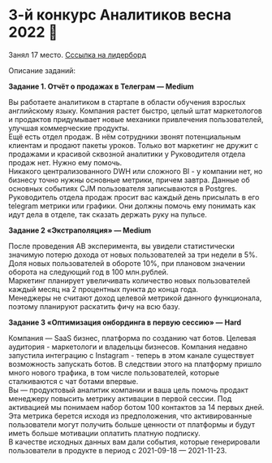 # 3-й конкурс Аналитиков весна 2022 🌱

Занял 17 место. [Сссылка на лидерборд](https://contest.careerfactory.ru/contest_inside/1645712833779x504186065893457900)

Описание заданий:

**Задание 1. Отчёт о продажах в Телеграм — Medium**

Вы работаете аналитиком в стартапе в области обучения взрослых английскому языку. Компания растет быстро, целый штат маркетологов и продактов придумывает новые механики привлечения пользователей, улучшая коммерческие продукты. \
Ещё есть отдел продаж. В нём сотрудники звонят потенциальным клиентам и продают пакеты уроков. Только вот маркетинг не дружит с продажами и красивой сквозной аналитики у Руководителя отдела продаж нет. Нужно ему помочь. \
Никакого централизованного DWH или сложного BI - у компании нет, но бизнесу точно нужны основные метрики, причем завтра. Данные об основных событиях CJM пользователя записываются в Postgres. \
Руководитель отдела продаж просит вас каждый день присылать в его telegram метрики или графики. Они должны помочь ему понимать как идут дела в отделе, так сказать держать руку на пульсе.

**Задание 2 «Экстраполяция»  — Medium**

После проведения AB эксперимента, вы увидели статистически значимую потерю дохода от новых пользователей за три недели в 5%. Доля новых пользователей в обороте 10%, при плановом значении оборота на следующий год в 100 млн.рублей. \
Маркетинг планирует увеличивать количество новых пользователей каждый месяц на 2 процентных пункта до конца года. \
Менеджеры не считают доход целевой метрикой данного функционала, поэтому планируют раскатить фичу на всю базу.


**Задание 3 «Оптимизация онбординга в первую сессию» — Hard**

Компания — SaaS бизнес, платформа по созданию чат ботов. Целевая аудитория - маркетологи и владельцы бизнесов. Компания недавно запустила интеграцию с Instagram - теперь в этом канале существует возможность запускать ботов. В следствии этого на платформу пришло много нового трафика, в том числе пользователей, которые сталкиваются с чат ботами впервые. \
Вы — продуктовый аналитик компании и ваша цель помочь продакт менеджеру повысить метрику активации в первой сессии. Под активацией мы понимаем набор ботом 100 контактов за 14 первых дней. Эта метрика берется исходя из предположения, что активированные пользователи могут получить больше ценности от платформы и будут иметь больше мотивации оплатить платную подписку. \
В качестве исходных данных вам дали события, которые генерировали пользователи в продукте в период с 2021-09-18 — 2021-11-23.
